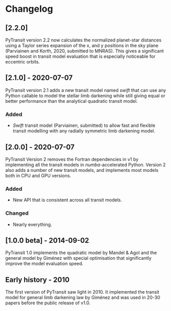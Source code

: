 # Changelog

## [2.2.0]

PyTransit version 2.2 now calculates the normalized planet-star distances using a Taylor series expansion
of the x, and y positions in the sky plane (Parviainen and Korth, 2020, submitted to MNRAS). This gives a 
significant speed boost in transit model evaluation that is especially noticeable for eccentric orbits. 

## [2.1.0] - 2020-07-07

PyTransit version 2.1 adds a new transit model named *swift* that can use any Python callable to model the stellar
limb darkening while still giving equal or better performance than the analytical quadratic transit
model.

### Added

- *Swift* transit model (Parviainen, submitted) to allow fast and flexible transit modelling with
  any radially symmetric limb darkening model.

## [2.0.0] - 2020-07-07

PyTransit Version 2 removes the Fortran dependencies in v1 by implementing all the transit models
in *numba*-accelerated Python. Version 2 also adds a number of new transit models, and implements
most models both in CPU and GPU versions.

### Added
- New API that is consistent across all transit models.

### Changed
- Nearly everything.

## [1.0.0 beta] - 2014-09-02

PyTransit 1.0 implements the quadratic model by Mandel & Agol and the general model by 
Giménez with special optimisation that significantly improve the model evaluation speed.

## Early history - 2010

The first version of PyTransit saw light in 2010. It implemented the transit model for general
limb darkening law by Giménez and was used in 20-30 papers before the public release of v1.0.